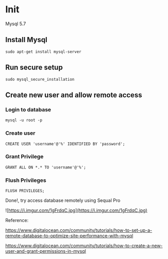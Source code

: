 # Init

Mysql 5.7

## Install Mysql

`sudo apt-get install mysql-server`

## Run secure setup

`sudo mysql_secure_installation`

## Create new user and allow remote access

### Login to database

`mysql -u root -p`

### Create user

`CREATE USER 'username'@'%' IDENTIFIED BY 'password';`

### Grant Privilege

`GRANT ALL ON *.* TO 'username'@'%';`

### Flush Privileges

`FLUSH PRIVILEGES;`

Done!, try access database remotely using Sequal Pro

![https://i.imgur.com/1gFrdqC.jpg](https://i.imgur.com/1gFrdqC.jpg)

Reference:

https://www.digitalocean.com/community/tutorials/how-to-set-up-a-remote-database-to-optimize-site-performance-with-mysql

https://www.digitalocean.com/community/tutorials/how-to-create-a-new-user-and-grant-permissions-in-mysql
